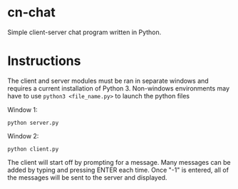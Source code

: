# cn-chat
Simple client-server chat program written in Python.

# Instructions
The client and server modules must be ran in separate windows and requires
a current installation of Python 3. Non-windows environments may have to use
```python3 <file_name.py>``` to launch the python files

Window 1:

    python server.py

Window 2:

    python client.py

The client will start off by prompting for a message. Many messages can be added by typing and pressing ENTER
each time. Once "-1" is entered, all of the messages will be sent to the server and displayed.
